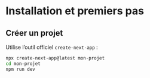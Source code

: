 # Installation et premiers pas

## Créer un projet

Utilise l’outil officiel `create-next-app` :

```bash
npx create-next-app@latest mon-projet
cd mon-projet
npm run dev
